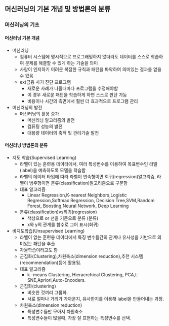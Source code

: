 ## 머신러닝의 기본 개념 및 방법론의 분류
### 머신러닝의 기초
#### 머신러닝 기본 개념
- 머신러닝
  - 컴퓨터 시스템에 명시적으로 프로그래밍하지 않더라도 데이터를 스스로 학습하여 문제를 해결할 수 있게 하는 기술을 의미
  - 사람이 인지하기 어려운 복잡한 규칙과 패턴을 파악하여 의미있는 결과를 얻을 수 있음
  - ex)금융 사기 진단 프로그램
    - 새로운 사례가 나올때마다 프로그램을 수정해야함
    - 이 경우 새로운 패턴을 학습하게 하면 스스로 판단 가능
    - 비용이나 시간의 측면에서 훨씬 더 효과적으로 프로그램 관리
- 머신러닝의 발전
  - 머신러닝의 활용 증가
    - 머신러닝 알고리즘의 발전
    - 컴퓨팅 성능의 발전
    - 대용량 데이터의 축적 및 관리기술 발전
#### 머신러닝 방법론의 분류
- 지도 학습(Supervised Learning)
  - 라벨이 있는 훈련용 데이터에서, 여러 특성변수를 이용하여 목표변수인 라벨(label)을 예측하도록 모델을 학습함
  - 라벨의 데이터 타입에 따라 라벨이 연속형이면 회귀(regression)알고리즘, 라벨이 범주형이면 분류(classification)알고리즘으로 구분함
  - 대표 알고리즘
    - Linear Regression,K-nearest Neighbors,Logistic Regression,Softmax Regression, Decision Tree,SVM,Random Forest, Boosting,Neural Network, Deep Learning
  - 분류(classification)vs회귀(regression)
    - 색상으로 or 선을 기준으로 분류 (분류)
    - x와 y의 관계를 함수로 그어 표시(회귀)
- 비지도학습(Unsupervised Learning)
  - 라벨이 없는 훈련용 데이터에서 특징 변수들간의 관계나 유사성을 기반으로 의미있는 패턴을 추출
  - 자율학습이라고도 함
  - 군집화(Clustering),차원축소(dimension reduction),추천 시스템(recommendation)등에 활용됨.
  - 대표 알고리즘
    - k -means Clustering, Hieracrchical Clustering, PCA,t-SNE,Apriori,Auto-Encoders.
  - 군집화(clustering)
    - 비슷한 것끼리 그룹화.
    - 서로 얼마나 거리가 가까운지, 유사한지를 이용해 label을 만들어내는 과정.
  - 차원축소(dimension reduction)
    - 특성변수들만 모아서 차원축소
    - 특성변수들이 많을때, 가장 잘 표현하는 특성변수를 선택.